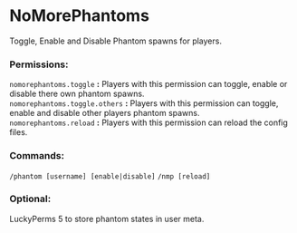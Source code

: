 # NoMorePhantoms
Toggle, Enable and Disable Phantom spawns for players.

### Permissions:
`nomorephantoms.toggle` **:** Players with this permission can toggle, enable or disable there own phantom spawns.  
`nomorephantoms.toggle.others` **:** Players with this permission can toggle, enable and disable other players phantom spawns.  
`nomorephantoms.reload` **:** Players with this permission can reload the config files.  

### Commands:
`/phantom [username] [enable|disable]`
`/nmp [reload]`

### Optional:
LuckyPerms 5 to store phantom states in user meta.


